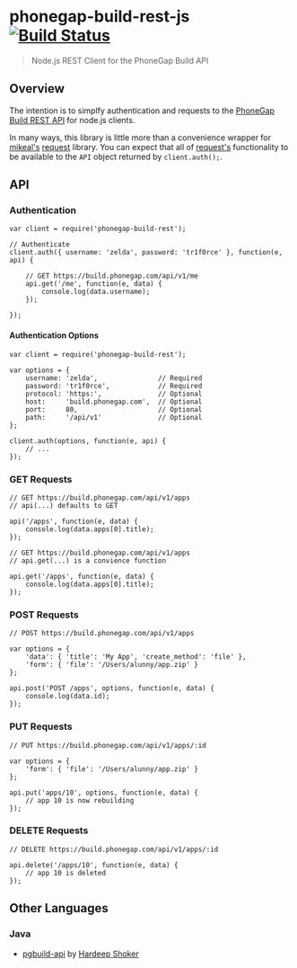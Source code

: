 # phonegap-build-rest-js [![Build Status][travis-ci-img]][travis-ci-url]

> Node.js REST Client for the PhoneGap Build API

## Overview

The intention is to simplfy authentication and requests to the
[PhoneGap Build REST API][build-api-docs] for node.js clients.

In many ways, this library is little more than a convenience wrapper
for [mikeal's][github-mikeal] [request][github-request] library. You can expect
that all of [request's][github-request] functionality to be available to the
`API` object returned by `client.auth();`.

## API

### Authentication

    var client = require('phonegap-build-rest');

    // Authenticate
    client.auth({ username: 'zelda', password: 'tr1f0rce' }, function(e, api) {

        // GET https://build.phonegap.com/api/v1/me
        api.get('/me', function(e, data) {
            console.log(data.username);
        });

    });

#### Authentication Options

    var client = require('phonegap-build-rest');

    var options = {
        username: 'zelda',               // Required
        password: 'tr1f0rce',            // Required
        protocol: 'https:',              // Optional
        host:     'build.phonegap.com',  // Optional
        port:     80,                    // Optional
        path:     '/api/v1'              // Optional
    };

    client.auth(options, function(e, api) {
        // ...
    });


### GET Requests

    // GET https://build.phonegap.com/api/v1/apps
    // api(...) defaults to GET

    api('/apps', function(e, data) {
        console.log(data.apps[0].title);
    });

    // GET https://build.phonegap.com/api/v1/apps
    // api.get(...) is a convience function

    api.get('/apps', function(e, data) {
        console.log(data.apps[0].title);
    });

### POST Requests

    // POST https://build.phonegap.com/api/v1/apps

    var options = {
        'data': { 'title': 'My App', 'create_method': 'file' },
        'form': { 'file': '/Users/alunny/app.zip' }
    };

    api.post('POST /apps', options, function(e, data) {
        console.log(data.id);
    });

### PUT Requests

    // PUT https://build.phonegap.com/api/v1/apps/:id

    var options = {
        'form': { 'file': '/Users/alunny/app.zip' }
    };

    api.put('apps/10', options, function(e, data) {
        // app 10 is now rebuilding
    });

### DELETE Requests

    // DELETE https://build.phonegap.com/api/v1/apps/:id

    api.delete('/apps/10', function(e, data) {
        // app 10 is deleted
    });

## Other Languages

### Java

- [pgbuild-api][pgbuild-api] by [Hardeep Shoker][github-hardeep]

[travis-ci-img]: https://secure.travis-ci.org/mwbrooks/phonegap-build-rest-js.png
[travis-ci-url]: http://travis-ci.org/mwbrooks/phonegap-build-rest-js
[build-api-docs]: https://build.phonegap.com/docs/api
[github-mikeal]: https://github.com/mikeal
[github-request]: https://github.com/mikeal/request
[pgbuild-api]: https://github.com/hardeep/pgbuild-api
[github-hardeep]: https://github.com/hardeep

